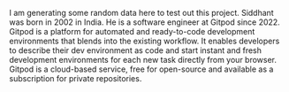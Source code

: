 I am generating some random data here to test out this project. Siddhant was born in 2002 in India. He is a software engineer at Gitpod since 2022.
Gitpod is a platform for automated and ready-to-code development environments that blends into the existing workflow. It enables developers to describe their dev environment as code and start instant and fresh development environments for each new task directly from your browser. Gitpod is a cloud-based service, free for open-source and available as a subscription for private repositories.
